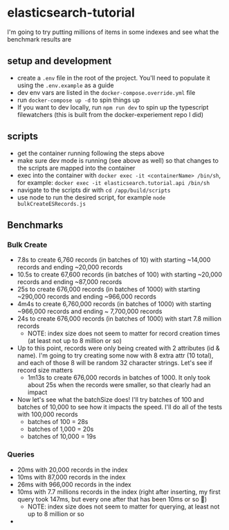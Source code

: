 # elasticsearch-tutorial

I'm going to try putting millions of items in some indexes and see what the benchmark results are

## setup and development

- create a `.env` file in the root of the project. You'll need to populate it using the `.env.example` as a guide
- dev env vars are listed in the `docker-compose.override.yml` file
- run `docker-compose up -d` to spin things up
- If you want to dev locally, run `npm run dev` to spin up the typescript filewatchers (this is built from the docker-experiement repo I did)

## scripts

- get the container running following the steps above
- make sure dev mode is running (see above as well) so that changes to the scripts are mapped into the container
- exec into the container with `docker exec -it <containerName> /bin/sh`, for example: `docker exec -it elasticsearch.tutorial.api /bin/sh`
- navigate to the scripts dir with `cd /app/build/scripts`
- use node to run the desired script, for example `node bulkCreateESRecords.js`

## Benchmarks

### Bulk Create

- 7.8s to create 6,760 records (in batches of 10) with starting ~14,000 records and ending ~20,000 records
- 10.5s to create 67,600 records (in batches of 100) with starting ~20,000 records and ending ~87,000 records
- 25s to create 676,000 records (in batches of 1000) with starting ~290,000 records and ending ~966,000 records
- 4m4s to create 6,760,000 records (in batches of 1000) with starting ~966,000 records and ending ~ 7,700,000 records
- 24s to create 676,000 records (in batches of 1000) with start 7.8 million records
  - NOTE: index size does not seem to matter for record creation times (at least not up to 8 million or so)
- Up to this point, records were only being created with 2 attributes (id & name). I'm going to try creating some now with 8 extra attr (10 total), and each of those 8 will be random 32 character strings. Let's see if record size matters
  - 1m13s to create 676,000 records in batches of 1000. It only took about 25s when the records were smaller, so that clearly had an impact
- Now let's see what the batchSize does! I'll try batches of 100 and batches of 10,000 to see how it impacts the speed. I'll do all of the tests with 100,000 records
  - batches of 100 = 28s
  - batches of 1,000 = 20s
  - batches of 10,000 = 19s

### Queries

- 20ms with 20,000 records in the index
- 10ms with 87,000 records in the index
- 26ms with 966,000 records in the index
- 10ms with 7.7 millions records in the index (right after inserting, my first query took 147ms, but every one after that has been 10ms or so :shrug:)
  - NOTE: index size does not seem to matter for querying, at least not up to 8 million or so
-
